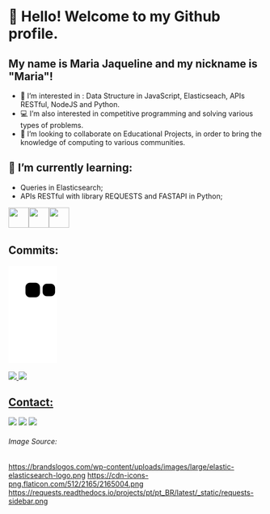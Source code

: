 # 👋 Hello! Welcome to my Github profile.
## My name is Maria Jaqueline and my nickname is "Maria"!

- 👀 I’m interested in : Data Structure in JavaScript, Elasticseach, APIs RESTful, NodeJS and Python.
- 💻 I’m also interested in competitive programming and solving various types of problems.
- 💞️ I’m looking to collaborate on Educational Projects, in order to bring the knowledge of computing to various communities.

## 🌱 I’m currently learning:
- Queries in Elasticsearch;
- APIs RESTful with library REQUESTS and FASTAPI in Python;

<img src="https://brandslogos.com/wp-content/uploads/images/large/elastic-elasticsearch-logo.png" width="40" height="40"/><img src="https://cdn-icons-png.flaticon.com/512/2165/2165004.png" width="40" height="40"/><img src="https://cdn3.iconfinder.com/data/icons/logos-and-brands-adobe/512/267_Python-512.png" width="40" height="40"/> 










## Commits:

![Snake animation](https://github.com/maria2122/maria2122/blob/output/github-contribution-grid-snake.svg)

<div>
<a href="https://github.com/maria2122">
<img height="180em" src="https://github-readme-stats.vercel.app/api/top-langs/?username=maria2122&layout=compact&langs_count=7&theme=dracula"/>
<img height="180em" src="https://github-readme-stats.vercel.app/api?username=maria2122&show_icons=true&theme=dracula&include_all_commits=true&count_private=true"/>
</div>

## Contact:

<div>
<a href = "mailto:contato@seu-@maria2122"><img src="https://img.shields.io/badge/Gmail-D14836?style=for-the-badge&logo=gmail&logoColor=white" target="_blank"></a>
<a href="https://www.linkedin.com/in/linkedin.com/in/mariajaquelinesantos199" target="_blank"><img src="https://img.shields.io/badge/-LinkedIn-%230077B5?style=for-the-badge&logo=linkedin&logoColor=white" target="_blank"></a>
 <a href="https://instagram.com/maria.j.santos223/" target="_blank"><img src="https://img.shields.io/badge/-Instagram-%23E4405F?style=for-the-badge&logo=instagram&logoColor=white" target="_blank"></a>
</div>

###### Image Source:
https://brandslogos.com/wp-content/uploads/images/large/elastic-elasticsearch-logo.png
https://cdn-icons-png.flaticon.com/512/2165/2165004.png
https://requests.readthedocs.io/projects/pt/pt_BR/latest/_static/requests-sidebar.png
